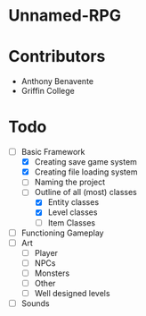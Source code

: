 Unnamed-RPG
===========


Contributors
============
- Anthony Benavente
- Griffin College

Todo
====
- [ ] Basic Framework
  - [X] Creating save game system
  - [X] Creating file loading system
  - [ ] Naming the project
  - [ ] Outline of all (most) classes
    - [X] Entity classes
    - [X] Level classes
    - [ ] Item Classes
- [ ] Functioning Gameplay
- [ ] Art
  - [ ] Player
  - [ ] NPCs
  - [ ] Monsters
  - [ ] Other
  - [ ] Well designed levels
- [ ] Sounds
